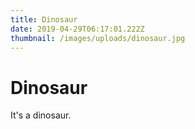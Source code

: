 ```yaml
---
title: Dinosaur
date: 2019-04-29T06:17:01.222Z
thumbnail: /images/uploads/dinosaur.jpg
---
```


# Dinosaur

It's a dinosaur.
